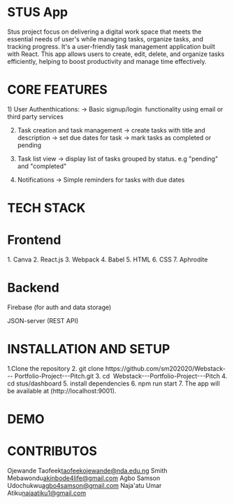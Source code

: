 <h1>STUS App</h1> 

Stus project focus on delivering a digital work space that meets the essential needs of user's while managing tasks, organize tasks, and tracking progress.
It's a user-friendly task management application built with React. This app allows users to create, edit, delete, and organize tasks efficiently, helping to boost productivity and manage time effectively.

<h1>CORE FEATURES</h1>
 1) User Authenthications:
 -> Basic signup/login  functionality using email or third party services
  
2) Task creation and task management 
-> create tasks with title and description
-> set due dates for task
-> mark tasks as completed or pending
  
3) Task list view
-> display list of tasks grouped by status. e.g "pending" and "completed"
  
4) Notifications
-> Simple reminders for tasks with due dates

<h1>TECH STACK</h1> 

<h1>Frontend</h1>
1. Canva 2. React.js 3. Webpack 4. Babel 5. HTML 6. CSS 7. Aphrodite

<h1>Backend</h1> 

Firebase (for auth and data storage) 

JSON-server (REST API) 

<h1>INSTALLATION AND SETUP</h1>
1.Clone the repository 2. git clone https://github.com/sm202020/Webstack--- Portfolio-Project---Pitch.git 3. cd  Webstack---Portfolio-Project---Pitch   4. cd stus/dashboard   5.  install dependencies  6. npm run start   7. The app will be available at (http://localhost:9001). 

<h1>DEMO</h1>


<h1>CONTRIBUTOS</h1>

Ojewande Taofeek<taofeekojewande@nda.edu.ng>
Smith Mebawondu<akinbode4life@gmail.com>
Agbo Samson Udochukwu<agbo4samson@gmail.com>
Naja'atu Umar Atiku<najaatiku1@gmail.com>












